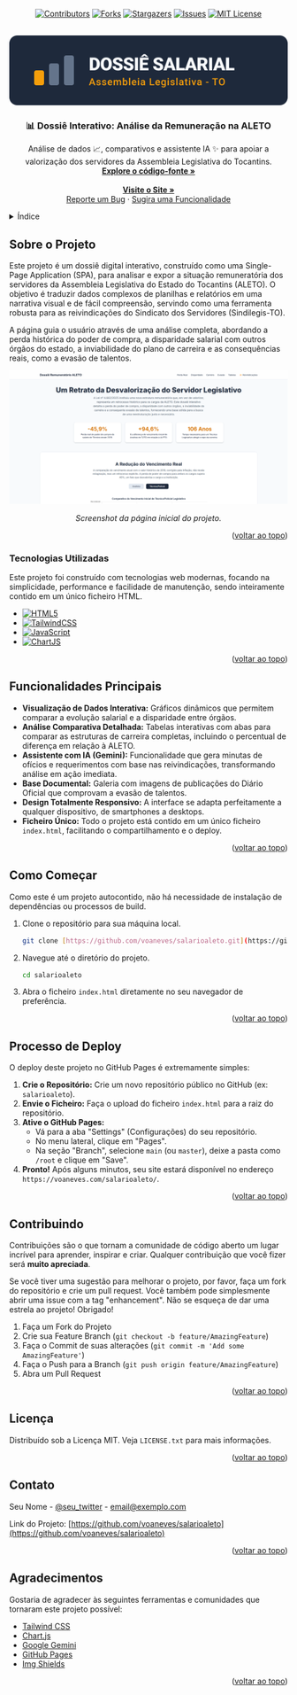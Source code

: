 <a name="readme-top"></a>

<div align="center">
  
  [![Contributors][contributors-shield]][contributors-url]
  [![Forks][forks-shield]][forks-url]
  [![Stargazers][stars-shield]][stars-url]
  [![Issues][issues-shield]][issues-url]
  [![MIT License][license-shield]][license-url]
  
</div>
<br />
<div align="center">
  <a href="https://github.com/voaneves/salarioaleto">
    <img src="assets/img/logo.svg" alt="Logotipo" />    
  </a>
  <h3 align="center">📊 Dossiê Interativo: Análise da Remuneração na ALETO</h3>
  <p align="center">
    Análise de dados 📈, comparativos e assistente IA ✨ para apoiar a valorização dos servidores da Assembleia Legislativa do Tocantins.
    <br />
    <a href="https://github.com/voaneves/salarioaleto"><strong>Explore o código-fonte »</strong></a>
    <br />
    <br />
    <a href="https://voaneves.com/salarioaleto/"><strong>Visite o Site »</strong></a>
    <br>
    <a href="https://github.com/voaneves/salarioaleto/issues">Reporte um Bug</a>
    ·
    <a href="https://github.com/voaneves/salarioaleto/issues">Sugira uma Funcionalidade</a>
  </p>
</div>

<details>
  <summary>Índice</summary>
  <ol>
    <li>
      <a href="#sobre-o-projeto">Sobre o Projeto</a>
      <ul>
        <li><a href="#tecnologias-utilizadas">Tecnologias Utilizadas</a></li>
      </ul>
    </li>
    <li><a href="#funcionalidades-principais">Funcionalidades Principais</a></li>
    <li><a href="#como-começar">Como Começar</a></li>
    <li><a href="#processo-de-deploy">Processo de Deploy</a></li>
    <li><a href="#contribuindo">Contribuindo</a></li>
    <li><a href="#licença">Licença</a></li>
    <li><a href="#contato">Contato</a></li>
    <li><a href="#agradecimentos">Agradecimentos</a></li>
  </ol>
</details>

## Sobre o Projeto

Este projeto é um dossiê digital interativo, construído como uma Single-Page Application (SPA), para analisar e expor a situação remuneratória dos servidores da Assembleia Legislativa do Estado do Tocantins (ALETO). O objetivo é traduzir dados complexos de planilhas e relatórios em uma narrativa visual e de fácil compreensão, servindo como uma ferramenta robusta para as reivindicações do Sindicato dos Servidores (Sindilegis-TO).

A página guia o usuário através de uma análise completa, abordando a perda histórica do poder de compra, a disparidade salarial com outros órgãos do estado, a inviabilidade do plano de carreira e as consequências reais, como a evasão de talentos.

<div align="center">
  <a href="https://voaneves.com/salarioaleto/">
    <img src="assets/img/screenshot.png" alt="Screenshot da página inicial">
  </a>
</div>
<p align="center"><i>Screenshot da página inicial do projeto.</i></p>

<p align="right">(<a href="#readme-top">voltar ao topo</a>)</p>

### Tecnologias Utilizadas

Este projeto foi construído com tecnologias web modernas, focando na simplicidade, performance e facilidade de manutenção, sendo inteiramente contido em um único ficheiro HTML.

* [![HTML5][HTML5-shield]][HTML5-url]
* [![TailwindCSS][TailwindCSS.com]][TailwindCSS-url]
* [![JavaScript][JavaScript-shield]][JavaScript-url]
* [![ChartJS][ChartJS-shield]][ChartJS-url]

<p align="right">(<a href="#readme-top">voltar ao topo</a>)</p>

## Funcionalidades Principais

-   **Visualização de Dados Interativa:** Gráficos dinâmicos que permitem comparar a evolução salarial e a disparidade entre órgãos.
-   **Análise Comparativa Detalhada:** Tabelas interativas com abas para comparar as estruturas de carreira completas, incluindo o percentual de diferença em relação à ALETO.
-   **Assistente com IA (Gemini):** Funcionalidade que gera minutas de ofícios e requerimentos com base nas reivindicações, transformando análise em ação imediata.
-   **Base Documental:** Galeria com imagens de publicações do Diário Oficial que comprovam a evasão de talentos.
-   **Design Totalmente Responsivo:** A interface se adapta perfeitamente a qualquer dispositivo, de smartphones a desktops.
-   **Ficheiro Único:** Todo o projeto está contido em um único ficheiro `index.html`, facilitando o compartilhamento e o deploy.

<p align="right">(<a href="#readme-top">voltar ao topo</a>)</p>

## Como Começar

Como este é um projeto autocontido, não há necessidade de instalação de dependências ou processos de build.

1.  Clone o repositório para sua máquina local.
    ```sh
    git clone [https://github.com/voaneves/salarioaleto.git](https://github.com/voaneves/salarioaleto.git)
    ```
2.  Navegue até o diretório do projeto.
    ```sh
    cd salarioaleto
    ```
3.  Abra o ficheiro `index.html` diretamente no seu navegador de preferência.

<p align="right">(<a href="#readme-top">voltar ao topo</a>)</p>

## Processo de Deploy

O deploy deste projeto no GitHub Pages é extremamente simples:

1.  **Crie o Repositório:** Crie um novo repositório público no GitHub (ex: `salarioaleto`).
2.  **Envie o Ficheiro:** Faça o upload do ficheiro `index.html` para a raiz do repositório.
3.  **Ative o GitHub Pages:**
    * Vá para a aba "Settings" (Configurações) do seu repositório.
    * No menu lateral, clique em "Pages".
    * Na seção "Branch", selecione `main` (ou `master`), deixe a pasta como `/root` e clique em "Save".
4.  **Pronto!** Após alguns minutos, seu site estará disponível no endereço `https://voaneves.com/salarioaleto/`.

<p align="right">(<a href="#readme-top">voltar ao topo</a>)</p>

## Contribuindo

Contribuições são o que tornam a comunidade de código aberto um lugar incrível para aprender, inspirar e criar. Qualquer contribuição que você fizer será **muito apreciada**.

Se você tiver uma sugestão para melhorar o projeto, por favor, faça um fork do repositório e crie um pull request. Você também pode simplesmente abrir uma issue com a tag "enhancement".
Não se esqueça de dar uma estrela ao projeto! Obrigado!

1.  Faça um Fork do Projeto
2.  Crie sua Feature Branch (`git checkout -b feature/AmazingFeature`)
3.  Faça o Commit de suas alterações (`git commit -m 'Add some AmazingFeature'`)
4.  Faça o Push para a Branch (`git push origin feature/AmazingFeature`)
5.  Abra um Pull Request

<p align="right">(<a href="#readme-top">voltar ao topo</a>)</p>

## Licença

Distribuído sob a Licença MIT. Veja `LICENSE.txt` para mais informações.

<p align="right">(<a href="#readme-top">voltar ao topo</a>)</p>

## Contato

Seu Nome - [@seu_twitter](https://twitter.com/seu_twitter) - email@exemplo.com

Link do Projeto: [https://github.com/voaneves/salarioaleto](https://github.com/voaneves/salarioaleto)

<p align="right">(<a href="#readme-top">voltar ao topo</a>)</p>

## Agradecimentos

Gostaria de agradecer às seguintes ferramentas e comunidades que tornaram este projeto possível:

* [Tailwind CSS](https://tailwindcss.com/)
* [Chart.js](https://www.chartjs.org/)
* [Google Gemini](https://gemini.google.com/)
* [GitHub Pages](https://pages.github.com/)
* [Img Shields](https://shields.io)

<p align="right">(<a href="#readme-top">voltar ao topo</a>)</p>

<!-- MARKDOWN LINKS & IMAGES -->
[contributors-shield]: https://img.shields.io/github/contributors/voaneves/salarioaleto.svg?style=for-the-badge
[contributors-url]: https://github.com/voaneves/salarioaleto/graphs/contributors
[forks-shield]: https://img.shields.io/github/forks/voaneves/salarioaleto.svg?style=for-the-badge
[forks-url]: https://github.com/voaneves/salarioaleto/network/members
[stars-shield]: https://img.shields.io/github/stars/voaneves/salarioaleto.svg?style=for-the-badge
[stars-url]: https://github.com/voaneves/salarioaleto/stargazers
[issues-shield]: https://img.shields.io/github/issues/voaneves/salarioaleto.svg?style=for-the-badge
[issues-url]: https://github.com/voaneves/salarioaleto/issues
[license-shield]: https://img.shields.io/github/license/voaneves/salarioaleto.svg?style=for-the-badge
[license-url]: https://github.com/voaneves/salarioaleto/blob/main/LICENSE.txt
[HTML5-shield]: https://img.shields.io/badge/HTML5-E34F26?style=for-the-badge&logo=html5&logoColor=white
[HTML5-url]: https://developer.mozilla.org/pt-BR/docs/Web/HTML
[TailwindCSS.com]: https://img.shields.io/badge/Tailwind_CSS-06B6D4?style=for-the-badge&logo=tailwindcss&logoColor=white
[TailwindCSS-url]: https://tailwindcss.com/
[JavaScript-shield]: https://img.shields.io/badge/JavaScript-F7DF1E?style=for-the-badge&logo=javascript&logoColor=black
[JavaScript-url]: https://developer.mozilla.org/pt-BR/docs/Web/JavaScript
[ChartJS-shield]: https://img.shields.io/badge/Chart.js-FF6384?style=for-the-badge&logo=chartdotjs&logoColor=white
[ChartJS-url]: https://www.chartjs.org/
